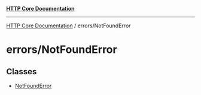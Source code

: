 [**HTTP Core Documentation**](../../README.md)

***

[HTTP Core Documentation](../../README.md) / errors/NotFoundError

# errors/NotFoundError

## Classes

- [NotFoundError](classes/NotFoundError.md)
